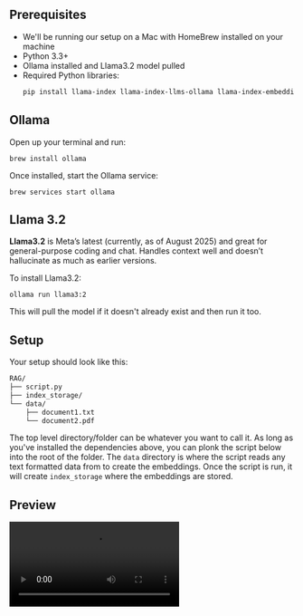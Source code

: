 ## Prerequisites

- We'll be running our setup on a Mac with HomeBrew installed on your machine
- Python 3.3+
- Ollama installed and Llama3.2 model pulled
- Required Python libraries:
  ```bash
  pip install llama-index llama-index-llms-ollama llama-index-embeddings-huggingface torch transformers
  ```

## Ollama

Open up your terminal and run:

```
brew install ollama
```

Once installed, start the Ollama service:

```
brew services start ollama
```

## Llama 3.2

**Llama3.2** is Meta’s latest (currently, as of August 2025) and great for general-purpose coding and chat. Handles context well and doesn’t hallucinate as much as earlier versions.


To install Llama3.2:

```
ollama run llama3:2
```

This will pull the model if it doesn't already exist and then run it too.

## Setup

Your setup should look like this:

```markdown
RAG/
├── script.py
├── index_storage/
└── data/
    ├── document1.txt
    └── document2.pdf
```

The top level directory/folder can be whatever you want to call it. As long as you've installed the dependencies above, you can plonk the script below into the root of the folder. The `data` directory is where the script reads any text formatted data from to create the embeddings. Once the script is run, it will create `index_storage` where the embeddings are stored.


## Preview
![](https://github.com/poppito/ai-experiments/blob/main/images/rag.mp4)